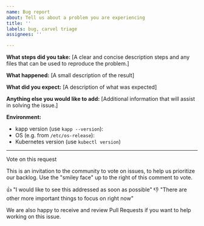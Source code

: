 ```yaml
---
name: Bug report
about: Tell us about a problem you are experiencing
title: ''
labels: bug, carvel triage
assignees: ''

---
```


**What steps did you take:**
[A clear and concise description steps and any files that can be used to reproduce the problem.]

**What happened:**
[A small description of the result]

**What did you expect:**
[A description of what was expected]


**Anything else you would like to add:**
[Additional information that will assist in solving the issue.]


**Environment:**

- kapp version (use `kapp --version`):
- OS (e.g. from `/etc/os-release`):
- Kubernetes version (use `kubectl version`)

---
Vote on this request

This is an invitation to the community to vote on issues, to help us prioritize our backlog. Use the "smiley face" up to the right of this comment to vote.

👍 "I would like to see this addressed as soon as possible"
👎 "There are other more important things to focus on right now"

We are also happy to receive and review Pull Requests if you want to help working on this issue.
